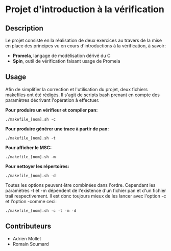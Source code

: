 # Projet d'introduction à la vérification

## Description

Le projet consiste en la réalisation de deux exercices au travers de la mise en
place des principes vu en cours d'introductions à la vérification, à savoir:
- **Promela**, langage de modélisation dérivé du C
- **Spin**, outil de vérification faisant usage de Promela

## Usage

Afin de simplifier la correction et l'utilisation du projet, deux fichiers
makefiles ont été rédigés. Il s'agit de scripts bash prenant en compte des
paramètres décrivant l'opération à effectuer.

**Pour produire un vérifieur et compiler pan:**
```
./makefile_[nom].sh -c
```

**Pour produire générer une trace à partir de pan:**
```
./makefile_[nom].sh -t
```

**Pour afficher le MSC:**
```
./makefile_[nom].sh -m
```
**Pour nettoyer les répertoires:**
```
./makefile_[nom].sh -d
```

Toutes les options peuvent être combinées dans l'ordre. Cependant les paramètres
-t et -m dépendent de l'existence d'un fichier pan et d'un fichier trail
respectivement. Il est donc toujours mieux de les lancer avec l'option -c
et l'option -comme ceci:

```
./makefile_[nom].sh -c -t -m -d
```

## Contributeurs

- Adrien Mollet
- Romain Soumard
